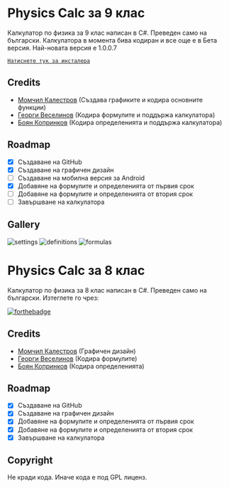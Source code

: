 # Physics Calc за 9 клас

Калкулатор по физика за 9 клас написан в C#. Преведен само на български. Калкулатора в момента бива кодиран и все още е в Бета версия.
Най-новата версия е 1.0.0.7

[`Натиснете тук за инсталера`](https://raw.githubusercontent.com/pAx24/PhysicsCalc/Update/Installer.exe)

## Credits
- [Момчил Калестров](https://github.com/Momchil-k) (Създава графиките и кодира основните функции)
- [Георги Веселинов](https://www.instagram.com/_georgi_07/) (Кодира формулите и поддържа калкулатора)
- [Боян Копринков](https://github.com/BoyanK1) (Кодира определенията и поддържа калкулатора)

## Roadmap
- [x]  Създаване на GitHub
- [x]  Създаване на графичен дизайн
- [ ]  Създаване на мобилна версия за Android
- [x]  Добавяне на формулите и определенията от първия срок
- [ ]  Добавяне на формулите и определенията от втория срок
- [ ]  Завършване на калкулатора

## Gallery

![settings](https://github.com/Momchil-k/PhysicsCalc/blob/gh-pages/settings.png?raw=true "settings")
![definitions](https://github.com/Momchil-k/PhysicsCalc/blob/gh-pages/definitions.png?raw=true "definitions")
![formulas](https://github.com/pAx24/PhysicsCalc/blob/gh-pages/formulas.png?raw=true "formulas")

# Physics Calc за 8 клас

Калкулатор по физика за 8 клас написан в C#. Преведен само на български. Изтеглете го чрез:

[![forthebadge](https://forthebadge.com/images/badges/made-with-c-sharp.svg)](https://forthebadge.com)

## Credits
- [Момчил Калестров](https://github.com/pAx24) (Графичен дизайн)
- [Георги Веселинов](https://www.instagram.com/_georgi_07/) (Кодира формулите)
- [Боян Копринков](https://github.com/BoyanK1) (Кодира определенията)

## Roadmap
- [x]  Създаване на GitHub
- [x]  Създаване на графичен дизайн
- [x]  Добавяне на формулите и определенията от първия срок
- [x]  Добавяне на формулите и определенията от втория срок
- [x]  Завършване на калкулатора

## Copyright
Не кради кода. Иначе кода е под GPL лиценз.
